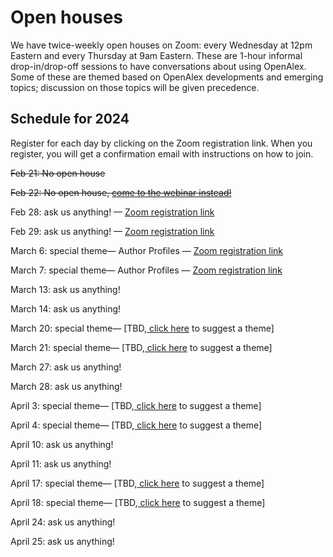 # Open houses

We have twice-weekly open houses on Zoom: every Wednesday at 12pm Eastern and every Thursday at 9am Eastern. These are 1-hour informal drop-in/drop-off sessions to have conversations about using OpenAlex. Some of these are themed based on OpenAlex developments and emerging topics; discussion on those topics will be given precedence.

## Schedule for 2024

Register for each day by clicking on the Zoom registration link. When you register, you will get a confirmation email with instructions on how to join.

~~Feb 21: No open house~~

~~Feb 22: No open house, [come to the webinar instead!](webinars.md)~~

Feb 28: ask us anything! — [Zoom registration link](https://zoom.us/meeting/register/tJwkf-CgrzgpH9ehib_mzGZWKcbFNUaj1plS)

Feb 29: ask us anything! — [Zoom registration link](https://zoom.us/meeting/register/tJEvduGqpjstGdP9FOP69q-TguPglY70g4H4)

March 6: special theme— Author Profiles — [Zoom registration link](https://zoom.us/meeting/register/tJ0uce-srD8oHdW8TjEx6427H56L1WaeDPGO)

March 7: special theme— Author Profiles — [Zoom registration link](https://zoom.us/meeting/register/tJMpceuuqDIqG9K7wMfJbbT14-sE9Lc-GnCz)

March 13: ask us anything!

March 14: ask us anything!

March 20: special theme— \[TBD,[ click here](https://openalex.org/feedback) to suggest a theme]

March 21: special theme— \[TBD,[ click here](https://openalex.org/feedback) to suggest a theme]

March 27: ask us anything!

March 28: ask us anything!

April 3: special theme— \[TBD,[ click here](https://openalex.org/feedback) to suggest a theme]

April 4: special theme— \[TBD,[ click here](https://openalex.org/feedback) to suggest a theme]

April 10: ask us anything!

April 11: ask us anything!

April 17: special theme— \[TBD,[ click here](https://openalex.org/feedback) to suggest a theme]

April 18: special theme— \[TBD,[ click here](https://openalex.org/feedback) to suggest a theme]

April 24: ask us anything!

April 25: ask us anything!
